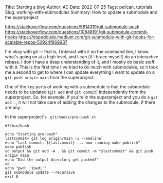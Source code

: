 Title: Starting a blog
Author: AC
Date: 2022-07-25
Tags: pelican, tutorials
Slug: working-with-submodules
Summary: How to update a submodule and the superproject

https://stackoverflow.com/questions/5814319/git-submodule-push
https://stackoverflow.com/questions/10848191/git-submodule-commit-hooks
https://dopeddude.medium.com/git-submodule-with-git-hooks-for-scalable-repos-50924f969937

I'm okay with git -- that is, I interact with it on the command line, I know what's going on at a high level, and I can (if I brace myself) do an interactive rebase. I don't have a deep understanding of it, and I mostly do basic stuff with it. This is the first time I've tried to do much with submodules, so it took me a second to get to where I can update everything I want to update on a `git push origin main` from the superproject.

One of the key parts of working with a submodule is that the submodule needs to be updated (`git add` and `git commit`) independently from the superproject. So, for example, if you're in the superproject and you do a `git add .`, it will not take care of adding the changes to the submodule, if there are any.

In the superproject's `.git/hooks/pre-push.sh`
```
#!/bin/bash

echo "Starting pre-push"
lastcommit=`git log origin/main -1 --oneline`
echo "Last commit: ${lastcommit} ... now running make publish"
make publish
cd output && git add -A . && git commit -m "$lastcommit" && git push origin main
echo "Did the output directory get pushed?"
cd ..
echo "pwd: '(pwd)'"
git submodule update --recursive
exit 0
```